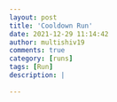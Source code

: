 ```yaml
---
layout: post
title: 'Cooldown Run'
date: 2021-12-29 11:14:42
author: multishiv19
comments: true
category: [runs]
tags: [Run]
description: |
    
---
```





<div width='100%' class='strava-embed-placeholder' data-embed-type='activity' data-embed-id='6444355519'></div>
<script src='https://strava-embeds.com/embed.js'></script>
